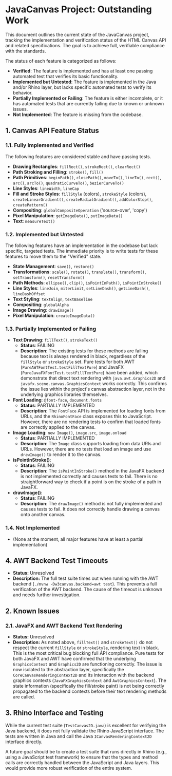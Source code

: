 # JavaCanvas Project: Outstanding Work

This document outlines the current state of the JavaCanvas project, tracking the implementation and verification status of the HTML Canvas API and related specifications. The goal is to achieve full, verifiable compliance with the standards.

The status of each feature is categorized as follows:
- **Verified**: The feature is implemented and has at least one passing automated test that verifies its basic functionality.
- **Implemented but Untested**: The feature is implemented in the Java and/or Rhino layer, but lacks specific automated tests to verify its behavior.
- **Partially Implemented or Failing**: The feature is either incomplete, or it has automated tests that are currently failing due to known or unknown issues.
- **Not Implemented**: The feature is missing from the codebase.

## 1. Canvas API Feature Status

### 1.1. Fully Implemented and Verified
The following features are considered stable and have passing tests.

- **Drawing Rectangles**: `fillRect()`, `strokeRect()`, `clearRect()`
- **Path Stroking and Filling**: `stroke()`, `fill()`
- **Path Primitives**: `beginPath()`, `closePath()`, `moveTo()`, `lineTo()`, `rect()`, `arc()`, `arcTo()`, `quadraticCurveTo()`, `bezierCurveTo()`
- **Line Styles**: `lineWidth`, `lineCap`
- **Fill and Stroke Styles**: `fillStyle` (colors), `strokeStyle` (colors), `createLinearGradient()`, `createRadialGradient()`, `addColorStop()`, `createPattern()`
- **Compositing**: `globalCompositeOperation` ('source-over', 'copy')
- **Pixel Manipulation**: `getImageData()`, `putImageData()`
- **Text**: `measureText()`

### 1.2. Implemented but Untested
The following features have an implementation in the codebase but lack specific, targeted tests. The immediate priority is to write tests for these features to move them to the "Verified" state.

- **State Management**: `save()`, `restore()`
- **Transformations**: `scale()`, `rotate()`, `translate()`, `transform()`, `setTransform()`, `resetTransform()`
- **Path Methods**: `ellipse()`, `clip()`, `isPointInPath()`, `isPointInStroke()`
- **Line Styles**: `lineJoin`, `miterLimit`, `setLineDash()`, `getLineDash()`, `lineDashOffset`
- **Text Styling**: `textAlign`, `textBaseline`
- **Compositing**: `globalAlpha`
- **Image Drawing**: `drawImage()`
- **Pixel Manipulation**: `createImageData()`

### 1.3. Partially Implemented or Failing

- **Text Drawing**: `fillText()`, `strokeText()`
  - **Status**: FAILING
  - **Description**: The existing tests for these methods are failing because text is always rendered in black, regardless of the `fillStyle` or `strokeStyle` set. Pure tests for both AWT (`PureAWTFontTest.testFillTextPure`) and JavaFX (`PureJavaFXFontTest.testFillTextPure`) have been added, which demonstrate that direct text rendering with `java.awt.Graphics2D` and `javafx.scene.canvas.GraphicsContext` works correctly. This confirms the issue lies within the project's canvas abstraction layer, not in the underlying graphics libraries themselves.
- **Font Loading**: `@font-face`, `document.fonts`
  - **Status**: PARTIALLY IMPLEMENTED
  - **Description**: The `FontFace` API is implemented for loading fonts from URLs, and the `RhinoFontFace` class exposes this to JavaScript. However, there are no rendering tests to confirm that loaded fonts are correctly applied to the canvas.
- **Image Loading**: `new Image()`, `image.src`, `image.onload`
  - **Status**: PARTIALLY IMPLEMENTED
  - **Description**: The `Image` class supports loading from data URIs and URLs. However, there are no tests that load an image and use `drawImage()` to render it to the canvas.
- **isPointInStroke()**:
  - **Status**: FAILING
  - **Description**: The `isPointInStroke()` method in the JavaFX backend is not implemented correctly and causes tests to fail. There is no straightforward way to check if a point is on the stroke of a path in JavaFX.
- **drawImage()**:
  - **Status**: FAILING
  - **Description**: The `drawImage()` method is not fully implemented and causes tests to fail. It does not correctly handle drawing a canvas onto another canvas.

### 1.4. Not Implemented
- (None at the moment, all major features have at least a partial implementation)

## 4. AWT Backend Test Timeouts
- **Status:** Unresolved
- **Description:** The full test suite times out when running with the AWT backend (`./mvnw -Dw3canvas.backend=awt test`). This prevents a full verification of the AWT backend. The cause of the timeout is unknown and needs further investigation.

## 2. Known Issues

### 2.1. JavaFX and AWT Backend Text Rendering
- **Status:** Unresolved
- **Description:** As noted above, `fillText()` and `strokeText()` do not respect the current `fillStyle` or `strokeStyle`, rendering text in black. This is the most critical bug blocking full API compliance. Pure tests for both JavaFX and AWT have confirmed that the underlying `GraphicsContext` and `Graphics2D` are functioning correctly. The issue is now isolated to the abstraction layer, specifically the `CoreCanvasRenderingContext2D` and its interaction with the backend graphics contexts (`JavaFXGraphicsContext` and `AwtGraphicsContext`). The state information (specifically the fill/stroke paint) is not being correctly propagated to the backend contexts before their text rendering methods are called.

## 3. Rhino Interface and Testing

While the current test suite (`TestCanvas2D.java`) is excellent for verifying the Java backend, it does not fully validate the Rhino JavaScript interface. The tests are written in Java and call the Java `ICanvasRenderingContext2D` interface directly.

A future goal should be to create a test suite that runs directly in Rhino (e.g., using a JavaScript test framework) to ensure that the types and method calls are correctly handled between the JavaScript and Java layers. This would provide more robust verification of the entire system.
